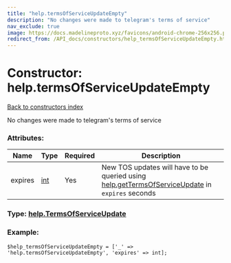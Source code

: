 ```yaml
---
title: "help.termsOfServiceUpdateEmpty"
description: "No changes were made to telegram's terms of service"
nav_exclude: true
image: https://docs.madelineproto.xyz/favicons/android-chrome-256x256.png
redirect_from: /API_docs/constructors/help_termsOfServiceUpdateEmpty.html
---
```

# Constructor: help.termsOfServiceUpdateEmpty  
[Back to constructors index](/API_docs/constructors/index.html)



No changes were made to telegram's terms of service

### Attributes:

| Name     |    Type       | Required | Description |
|----------|---------------|----------|-------------|
|expires|[int](/API_docs/types/int.html) | Yes|New TOS updates will have to be queried using [help.getTermsOfServiceUpdate](../methods/help.getTermsOfServiceUpdate.html) in `expires` seconds|



### Type: [help.TermsOfServiceUpdate](/API_docs/types/help.TermsOfServiceUpdate.html)


### Example:

```
$help_termsOfServiceUpdateEmpty = ['_' => 'help.termsOfServiceUpdateEmpty', 'expires' => int];
```  
